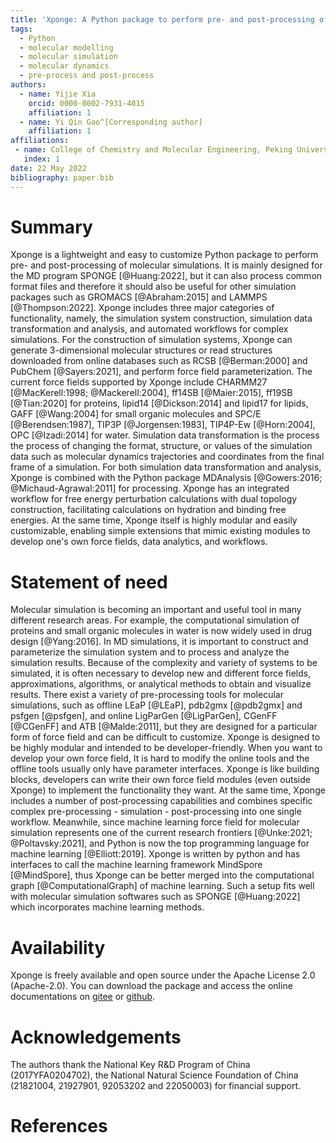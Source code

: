 ```yaml
---
title: 'Xponge: A Python package to perform pre- and post-processing of molecular simulations'
tags:
  - Python
  - molecular modelling
  - molecular simulation
  - molecular dynamics
  - pre-process and post-process
authors:
  - name: Yijie Xia
    orcid: 0000-0002-7931-4015
    affiliation: 1
  - name: Yi Qin Gao^[Corresponding author]
    affiliation: 1
affiliations:
 - name: College of Chemistry and Molecular Engineering, Peking University, China
   index: 1
date: 22 May 2022
bibliography: paper.bib
---
```


# Summary

Xponge is a lightweight and easy to customize Python package to perform pre- and post-processing of molecular simulations. It is mainly designed for the MD program SPONGE [@Huang:2022], but it can also process common format files and therefore it should also be useful for other simulation packages such as GROMACS [@Abraham:2015] and LAMMPS [@Thompson:2022]. Xponge includes three major categories of functionality, namely, the simulation system construction, simulation data transformation and analysis, and automated workflows for complex simulations. For the construction of simulation systems, Xponge can generate 3-dimensional molecular structures or read structures downloaded from online databases such as RCSB [@Berman:2000] and PubChem [@Sayers:2021], and perform force field parameterization. The current force fields supported by Xponge include CHARMM27 [@MacKerell:1998; @Mackerell:2004], ff14SB [@Maier:2015], ff19SB [@Tian:2020] for proteins, lipid14 [@Dickson:2014] and lipid17 for lipids, GAFF [@Wang:2004] for small organic molecules and SPC/E [@Berendsen:1987], TIP3P [@Jorgensen:1983], TIP4P-Ew [@Horn:2004], OPC [@Izadi:2014] for water. Simulation data transformation is the process the process of changing the format, structure, or values of the simulation data such as molecular dynamics trajectories and coordinates from the final frame of a simulation. For both simulation data transformation and analysis, Xponge is combined with the Python package MDAnalysis [@Gowers:2016; @Michaud-Agrawal:2011] for processing. Xponge has an integrated workflow for free energy perturbation calculations with dual topology construction, facilitating calculations on hydration and binding free energies. At the same time, Xponge itself is highly modular and easily customizable, enabling simple extensions that mimic existing modules to develop one's own force fields, data analytics, and workflows.

# Statement of need

Molecular simulation is becoming an important and useful tool in many different research areas. For example, the computational simulation of proteins and small organic molecules in water is now widely used in drug design [@Yang:2016]. In MD simulations, it is important to construct and parameterize the simulation system and to process and analyze the simulation results. Because of the complexity and variety of systems to be simulated, it is often necessary to develop new and different force fields, approximations, algorithms, or analytical methods to obtain and visualize results.
There exist a variety of pre-processing tools for molecular simulations, such as offline LEaP [@LEaP], pdb2gmx [@pdb2gmx] and psfgen [@psfgen], and online LigParGen [@LigParGen], CGenFF [@CGenFF] and ATB [@Malde:2011], but they are designed for a particular form of force field and can be difficult to customize. Xponge is designed to be highly modular and intended to be developer-friendly. When you want to develop your own force field, It is hard to modify the online tools and the offline tools usually only have parameter interfaces. Xponge is like building blocks, developers can write their own force field modules (even outside Xponge) to implement the functionality they want. At the same time, Xponge includes a number of post-processing capabilities and combines specific complex pre-processing - simulation - post-processing into one single workflow. Meanwhile, since machine learning force field for molecular simulation represents one of the current research frontiers [@Unke:2021; @Poltavsky:2021], and Python is now the top programming language for machine learning [@Elliott:2019]. Xponge is written by python and has interfaces to call the machine learning framework MindSpore [@MindSpore], thus Xponge can be better merged into the computational graph [@ComputationalGraph] of machine learning. Such a setup fits well with molecular simulation softwares such as SPONGE [@Huang:2022] which incorporates machine learning methods.

# Availability

Xponge is freely available and open source under the Apache License 2.0 (Apache-2.0). You can download the package and access the online documentations on [gitee](https://gitee.com/gao_hyp_xyj_admin/xponge) or [github](https://github.com/Xia-Yijie/Xponge).

# Acknowledgements

The authors thank the National Key R&D Program of China (2017YFA0204702), the National Natural Science Foundation of China (21821004, 21927901, 92053202 and 22050003) for financial support.

# References
